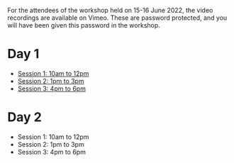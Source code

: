 For the attendees of the workshop held on 15-16 June 2022, the video recordings are available on Vimeo.
These are password protected, and you will have been given this password in the workshop.

# Day 1

* [Session 1: 10am to 12pm](https://vimeo.com/720624597)
* [Session 2: 1pm to 3pm](https://vimeo.com/720685825)
* [Session 3: 4pm to 6pm](https://vimeo.com/720802273)

# Day 2

* Session 1: 10am to 12pm
* Session 2: 1pm to 3pm
* Session 3: 4pm to 6pm


